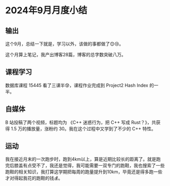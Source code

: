 # 2024年9月月度小结

## 输出

这个9月，总结一下就是，学习以外，该做的事都做了😊😢。

这个月算上笔记，我产出博客28篇，博客的总字数突破八万。

## 课程学习

数据库课程 15445 看了三课半😰，课程作业完成到 Project2 Hash Index 的一半。

## 自媒体

B 站投稿了两个视频，标题均为 《C++ 迷惑行为，把 C++ 写成 Rust？》，共获得 1.5 万的播放量，涨粉约 30。我在这个过程中又学到了不少的 C++ 特性。

## 运动

我在接近月末的一次跑步时，跑到4km以上，算是近期比较长的距离了。就是跑完后膝盖有点受不了，我还是觉得，我可能需要一双专门的跑鞋，我也搜索了一些跑鞋的相关知识，我打算这学期把每周的跑量提升到10km，毕竟还是得多跑一些才对得起我花的跑鞋的钱💰。
